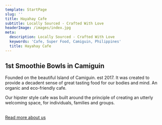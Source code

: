 ```yaml
---
template: StartPage
slug: ''
title: Hayahay Cafe
subtitle: Locally Sourced - Crafted With Love
headerImage: /images/index.jpg
meta:
  description: Locally Sourced - Crafted With Love
  keywords: 'Cafe, Super Food, Camiguin, Philippines'
  title: Hayahay Cafe
---
```

## 1st Smoothie Bowls in Camiguin

Founded on the beautiful Island of Camiguin. est 2017. It was created to provide a decadent sense of great tasting food for our bodies and mind. An organic and eco-friendly cafe.

Our hipster style cafe was built around the principle of creating an utterly welcoming space, for individuals, families and groups.

<br />
<a class="btn btn-primary" href="/about" data-cy="startPageAboutButton">Read more about us</a>
